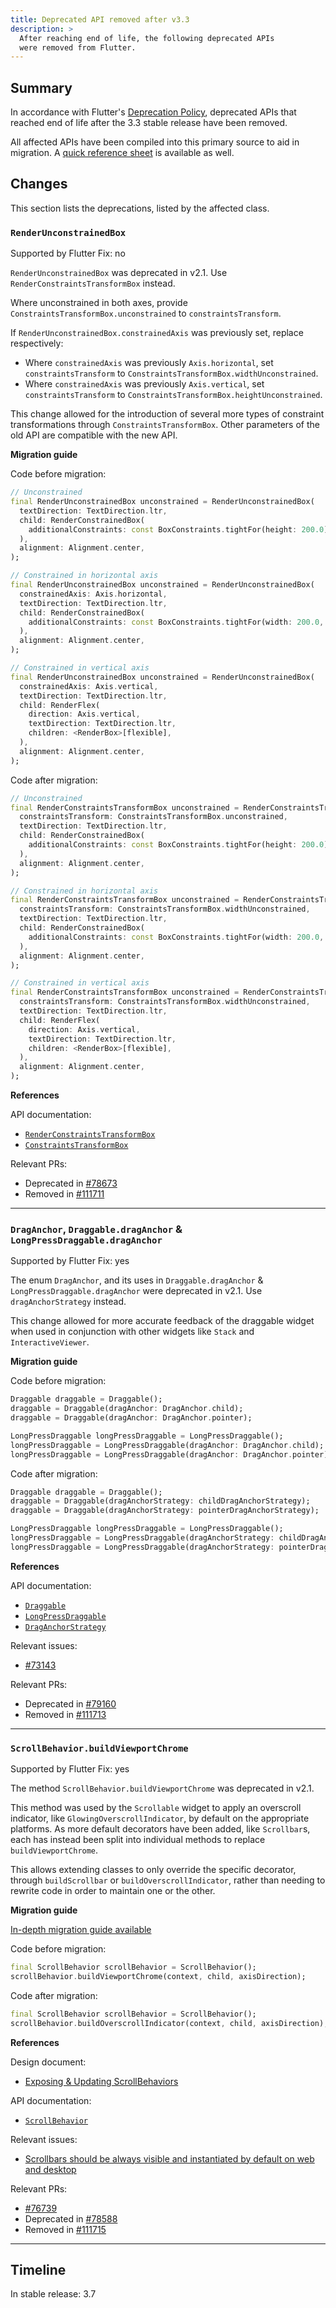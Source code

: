 ```yaml
---
title: Deprecated API removed after v3.3
description: >
  After reaching end of life, the following deprecated APIs
  were removed from Flutter.
---
```


## Summary

In accordance with Flutter's [Deprecation Policy][],
deprecated APIs that reached end of life after the
3.3 stable release have been removed.

All affected APIs have been compiled into this
primary source to aid in migration. A
[quick reference sheet][] is available as well.

[Deprecation Policy]: {{site.repo.flutter}}/wiki/Tree-hygiene#deprecation
[quick reference sheet]: /go/deprecations-removed-after-3-3

## Changes

This section lists the deprecations, listed by the affected class.

### `RenderUnconstrainedBox`

Supported by Flutter Fix: no

`RenderUnconstrainedBox` was deprecated in v2.1.
Use `RenderConstraintsTransformBox` instead.

Where unconstrained in both axes, provide `ConstraintsTransformBox.unconstrained`
to `constraintsTransform`.

If `RenderUnconstrainedBox.constrainedAxis` was previously set,
replace respectively:

- Where `constrainedAxis` was previously `Axis.horizontal`, set
  `constraintsTransform` to `ConstraintsTransformBox.widthUnconstrained`.
- Where `constrainedAxis` was previously `Axis.vertical`, set
  `constraintsTransform` to `ConstraintsTransformBox.heightUnconstrained`.

This change allowed for the introduction of several more types of constraint
transformations through `ConstraintsTransformBox`. Other parameters of the old
API are compatible with the new API.

**Migration guide**

Code before migration:

```dart
// Unconstrained
final RenderUnconstrainedBox unconstrained = RenderUnconstrainedBox(
  textDirection: TextDirection.ltr,
  child: RenderConstrainedBox(
    additionalConstraints: const BoxConstraints.tightFor(height: 200.0),
  ),
  alignment: Alignment.center,
);

// Constrained in horizontal axis
final RenderUnconstrainedBox unconstrained = RenderUnconstrainedBox(
  constrainedAxis: Axis.horizontal,
  textDirection: TextDirection.ltr,
  child: RenderConstrainedBox(
    additionalConstraints: const BoxConstraints.tightFor(width: 200.0, height: 200.0),
  ),
  alignment: Alignment.center,
);

// Constrained in vertical axis
final RenderUnconstrainedBox unconstrained = RenderUnconstrainedBox(
  constrainedAxis: Axis.vertical,
  textDirection: TextDirection.ltr,
  child: RenderFlex(
    direction: Axis.vertical,
    textDirection: TextDirection.ltr,
    children: <RenderBox>[flexible],
  ),
  alignment: Alignment.center,
);
```

Code after migration:

```dart
// Unconstrained
final RenderConstraintsTransformBox unconstrained = RenderConstraintsTransformBox(
  constraintsTransform: ConstraintsTransformBox.unconstrained,
  textDirection: TextDirection.ltr,
  child: RenderConstrainedBox(
    additionalConstraints: const BoxConstraints.tightFor(height: 200.0),
  ),
  alignment: Alignment.center,
);

// Constrained in horizontal axis
final RenderConstraintsTransformBox unconstrained = RenderConstraintsTransformBox(
  constraintsTransform: ConstraintsTransformBox.widthUnconstrained,
  textDirection: TextDirection.ltr,
  child: RenderConstrainedBox(
    additionalConstraints: const BoxConstraints.tightFor(width: 200.0, height: 200.0),
  ),
  alignment: Alignment.center,
);

// Constrained in vertical axis
final RenderConstraintsTransformBox unconstrained = RenderConstraintsTransformBox(
  constraintsTransform: ConstraintsTransformBox.widthUnconstrained,
  textDirection: TextDirection.ltr,
  child: RenderFlex(
    direction: Axis.vertical,
    textDirection: TextDirection.ltr,
    children: <RenderBox>[flexible],
  ),
  alignment: Alignment.center,
);
```

**References**

API documentation:

* [`RenderConstraintsTransformBox`][]
* [`ConstraintsTransformBox`][]

Relevant PRs:

* Deprecated in [#78673][]
* Removed in [#111711][]

[`RenderConstraintsTransformBox`]: {{site.api}}/flutter/rendering/RenderConstraintsTransformBox-class.html
[`ConstraintsTransformBox`]: {{site.api}}/flutter/widgets/ConstraintsTransformBox-class.html
[#78673]: {{site.repo.flutter}}/pull/78673
[#111711]: {{site.repo.flutter}}/pull/111711

---

### `DragAnchor`, `Draggable.dragAnchor` & `LongPressDraggable.dragAnchor`

Supported by Flutter Fix: yes

The enum `DragAnchor`, and its uses in `Draggable.dragAnchor` &
`LongPressDraggable.dragAnchor` were deprecated in v2.1.
Use `dragAnchorStrategy` instead.

This change allowed for more accurate feedback of the draggable widget when used
in conjunction with other widgets like `Stack` and `InteractiveViewer`.

**Migration guide**

Code before migration:

```dart
Draggable draggable = Draggable();
draggable = Draggable(dragAnchor: DragAnchor.child);
draggable = Draggable(dragAnchor: DragAnchor.pointer);

LongPressDraggable longPressDraggable = LongPressDraggable();
longPressDraggable = LongPressDraggable(dragAnchor: DragAnchor.child);
longPressDraggable = LongPressDraggable(dragAnchor: DragAnchor.pointer);
```

Code after migration:

```dart
Draggable draggable = Draggable();
draggable = Draggable(dragAnchorStrategy: childDragAnchorStrategy);
draggable = Draggable(dragAnchorStrategy: pointerDragAnchorStrategy);

LongPressDraggable longPressDraggable = LongPressDraggable();
longPressDraggable = LongPressDraggable(dragAnchorStrategy: childDragAnchorStrategy);
longPressDraggable = LongPressDraggable(dragAnchorStrategy: pointerDragAnchorStrategy);
```

**References**

API documentation:

* [`Draggable`][]
* [`LongPressDraggable`][]
* [`DragAnchorStrategy`][]

Relevant issues:

* [#73143][]

Relevant PRs:

* Deprecated in [#79160][]
* Removed in [#111713][]

[`Draggable`]: {{site.api}}/flutter/widgets/Draggable-class.html
[`LongPressDraggable`]: {{site.api}}/flutter/widgets/LongPressDraggable-class.html
[`DragAnchorStrategy`]: {{site.api}}/flutter/widgets/DragAnchorStrategy.html
[#73143]: {{site.repo.flutter}}/pull/73143
[#79160]: {{site.repo.flutter}}/pull/79160
[#111713]: {{site.repo.flutter}}/pull/111713

---

### `ScrollBehavior.buildViewportChrome`

Supported by Flutter Fix: yes

The method `ScrollBehavior.buildViewportChrome` was deprecated in v2.1.

This method was used by the `Scrollable` widget to apply an overscroll
indicator, like `GlowingOverscrollIndicator`, by default on the appropriate
platforms. As more default decorators have been added, like `Scrollbar`s, each
has instead been split into individual methods to replace `buildViewportChrome`.

This allows extending classes to only override the specific decorator, through
`buildScrollbar` or `buildOverscrollIndicator`, rather than needing to rewrite
code in order to maintain one or the other.

**Migration guide**

[In-depth migration guide available][]

Code before migration:

```dart
final ScrollBehavior scrollBehavior = ScrollBehavior();
scrollBehavior.buildViewportChrome(context, child, axisDirection);
```

Code after migration:

```dart
final ScrollBehavior scrollBehavior = ScrollBehavior();
scrollBehavior.buildOverscrollIndicator(context, child, axisDirection);
```

**References**

Design document:

* [Exposing & Updating ScrollBehaviors][]

API documentation:

* [`ScrollBehavior`][]

Relevant issues:

* [Scrollbars should be always visible and instantiated by default on web and desktop][]

Relevant PRs:

* [#76739][]
* Deprecated in [#78588][]
* Removed in [#111715][]

[In-depth migration guide available]: /release/breaking-changes/default-desktop-scrollbars
[Exposing & Updating ScrollBehaviors]: /go/exposing-scroll-behaviors
[`ScrollBehavior`]: {{site.api}}/flutter/widgets/ScrollBehavior-class.html
[Scrollbars should be always visible and instantiated by default on web and desktop]: {{site.repo.flutter}}/issues/40107
[#76739]: {{site.repo.flutter}}/pull/76739
[#78588]: {{site.repo.flutter}}/pull/78588
[#111715]: {{site.repo.flutter}}/pull/111715

---

## Timeline

In stable release: 3.7
